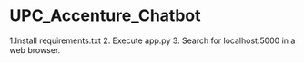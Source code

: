 # UPC_Accenture_Chatbot

1.Install requirements.txt
2. Execute app.py
3. Search for localhost:5000 in a web browser.
